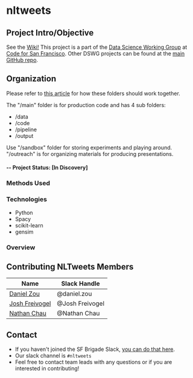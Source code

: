 # nltweets
## Project Intro/Objective
See the [Wiki!](https://github.com/sfbrigade/nltweets/wiki)
This project is a part of the [Data Science Working Group](http://datascience.codeforsanfrancisco.org) at [Code for San Francisco](http://www.codeforsanfrancisco.org). Other DSWG projects can be found at the [main GitHub repo](https://github.com/sfbrigade/data-science-wg).

## Organization
Please refer to [this article](https://towardsdatascience.com/how-to-keep-your-research-projects-organized-part-1-folder-structure-10bd56034d3a) for how these folders should work together.

The "/main" folder is for production code and has 4 sub folders:
* /data
* /code
* /pipeline
* /output

Use "/sandbox" folder for storing experiments and playing around. "/outreach" is for organizing materials for producing presentations.



#### -- Project Status: [In Discovery]


### Methods Used

### Technologies
* Python
* Spacy
* scikit-learn
* gensim

### Overview

## Contributing NLTweets Members

|Name     |  Slack Handle   |
|---------|-----------------|
|[Daniel Zou](https://github.com/[pahdo])| @daniel.zou        |
|[Josh Freivogel](https://github.com/[frhino]) |     @Josh Freivogel    |
|[Nathan Chau](https://github.com/[nathanhc]) | @Nathan Chau  |

## Contact
* If you haven't joined the SF Brigade Slack, [you can do that here](http://c4sf.me/slack).  
* Our slack channel is `#nltweets`
* Feel free to contact team leads with any questions or if you are interested in contributing!

